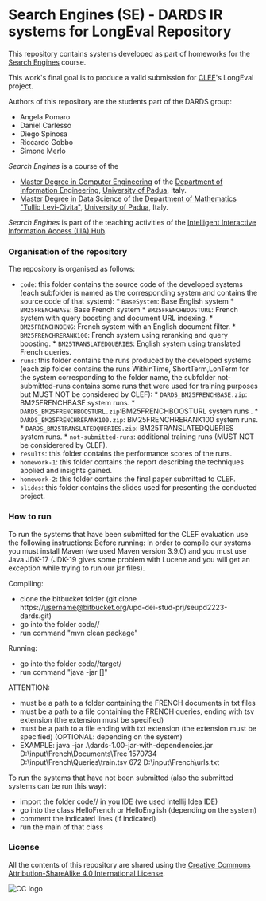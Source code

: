# Search Engines (SE) - DARDS IR systems for LongEval Repository

This repository contains systems developed as part of homeworks for the [Search Engines](https://iiia.dei.unipd.it/education/search-engines/) course.

This work's final goal is to produce a valid submission for [CLEF](https://www.clef-initiative.eu/)'s LongEval project.

Authors of this repository are the students part of the DARDS group:

*	Angela Pomaro
*	Daniel Carlesso
*   Diego Spinosa
*	Riccardo Gobbo
*	Simone Merlo

*Search Engines* is a course of the

* [Master Degree in Computer Engineering](https://degrees.dei.unipd.it/master-degrees/computer-engineering/) of the  [Department of Information Engineering](https://www.dei.unipd.it/en/), [University of Padua](https://www.unipd.it/en/), Italy.
* [Master Degree in Data Science](https://datascience.math.unipd.it/) of the  [Department of Mathematics "Tullio Levi-Civita"](https://www.math.unipd.it/en/), [University of Padua](https://www.unipd.it/en/), Italy.

*Search Engines* is part of the teaching activities of the [Intelligent Interactive Information Access (IIIA) Hub](http://iiia.dei.unipd.it/).

### Organisation of the repository ###

The repository is organised as follows:

* `code`: this folder contains the source code of the developed systems (each subfolder is named as the corresponding system and contains the source code of that system):
      * `BaseSystem`: Base English system
      * `BM25FRENCHBASE`: Base French system
      * `BM25FRENCHBOOSTURL`: French system with query boosting and document URL indexing.
      * `BM25FRENCHNOENG`: French system with an English document filter.
      * `BM25FRENCHRERANK100`: French system using reranking and query boosting.
      * `BM25TRANSLATEDQUERIES`: English system using translated French queries.
* `runs`: this folder contains the runs produced by the developed systems (each zip folder contains the runs WithinTime, ShortTerm,LonTerm for the system corresponding to the folder name, the subfolder not-submitted-runs contains some runs that were used for training purposes but MUST NOT be considered by CLEF):
      * `DARDS_BM25FRENCHBASE.zip`: BM25FRENCHBASE system runs.
      * `DARDS_BM25FRENCHBOOSTURL.zip`:BM25FRENCHBOOSTURL system runs .
      * `DARDS_BM25FRENCHRERANK100.zip`: BM25FRENCHRERANK100 system runs.
      * `DARDS_BM25TRANSLATEDQUERIES.zip`: BM25TRANSLATEDQUERIES system runs.
      * `not-submitted-runs`: additional training runs (MUST NOT be considerered by CLEF).
* `results`: this folder contains the performance scores of the runs.
* `homework-1`: this folder contains the report describing the techniques applied and insights gained.
* `homework-2`: this folder contains the final paper submitted to CLEF.
* `slides`: this folder contains the slides used for presenting the conducted project.

### How to run ###
To run the systems that have been submitted for the CLEF evaluation use the following instructions:
Before running:
In order to compile our systems you must install Maven (we used Maven version 3.9.0) and you must use Java JDK-17 (JDK-19 gives some problem with Lucene and you will get an exception while trying to run our jar files).

Compiling:
* clone the bitbucket folder (git clone https://username@bitbucket.org/upd-dei-stud-prj/seupd2223-dards.git)
* go into the folder code/<name-of-system>/ 
* run command "mvn clean package"

Running:
* go into the folder code/<name-of-system>/target/
* run command "java -jar <jar-file-name> <path-to-documents-folder> <number-of-expected-documents> <path-to-queries-file> <number-of-queries> [<path-to-url-file>]"

ATTENTION:
* <path-to-documents-folder> must be a path to a folder containing the FRENCH documents in txt files
* <path-to-queries-file> must be a path to a file containing the FRENCH queries, ending with tsv extension (the extension must be specified)
* <path-to-url-file> must be a path to a file ending with txt extension (the extension must be specified) (OPTIONAL: depending on the system)
* EXAMPLE: java -jar .\dards-1.00-jar-with-dependencies.jar D:\input\French\Documents\Trec 1570734 D:\input\French\Queries\train.tsv 672 D:\input\French\urls.txt


To run the systems that have not been submitted (also the submitted systems can be run this way):
* import the folder code/<name-of-system>/ in you IDE (we used Intellij Idea IDE)
* go into the class HelloFrench or HelloEnglish (depending on the system)
* comment the indicated lines (if indicated)
* run the main of that class


### License ###

All the contents of this repository are shared using the [Creative Commons Attribution-ShareAlike 4.0 International License](http://creativecommons.org/licenses/by-sa/4.0/).

![CC logo](https://i.creativecommons.org/l/by-sa/4.0/88x31.png)

